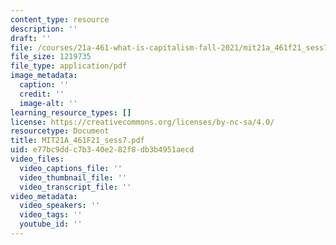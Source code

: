 ```yaml
---
content_type: resource
description: ''
draft: ''
file: /courses/21a-461-what-is-capitalism-fall-2021/mit21a_461f21_sess7.pdf
file_size: 1219735
file_type: application/pdf
image_metadata:
  caption: ''
  credit: ''
  image-alt: ''
learning_resource_types: []
license: https://creativecommons.org/licenses/by-nc-sa/4.0/
resourcetype: Document
title: MIT21A_461F21_sess7.pdf
uid: e77bc9dd-c7b3-40e2-82f8-db3b4951aecd
video_files:
  video_captions_file: ''
  video_thumbnail_file: ''
  video_transcript_file: ''
video_metadata:
  video_speakers: ''
  video_tags: ''
  youtube_id: ''
---
```

